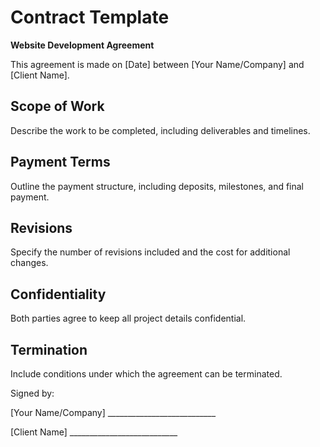 # Contract Template

**Website Development Agreement**

This agreement is made on [Date] between [Your Name/Company] and [Client Name].

## Scope of Work
Describe the work to be completed, including deliverables and timelines.

## Payment Terms
Outline the payment structure, including deposits, milestones, and final payment.

## Revisions
Specify the number of revisions included and the cost for additional changes.

## Confidentiality
Both parties agree to keep all project details confidential.

## Termination
Include conditions under which the agreement can be terminated.

Signed by:

[Your Name/Company]  ___________________________

[Client Name]  ___________________________